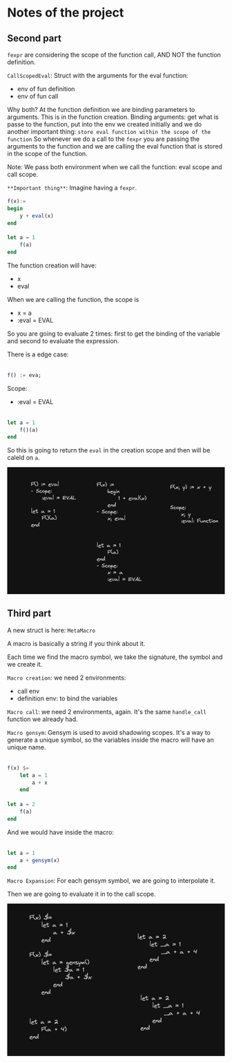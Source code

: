 # Notes of the project

## Second part
`fexpr` are considering the scope of the function call, AND NOT the function definition.

`CallScopedEval`: Struct with the arguments for the eval function:
- env of fun definition
- env of fun call

Why both? At the function definition we are binding parameters to arguments. This is in the function creation. 
Binding arguments: get what is passe to the function, put into the env we created initially and we do another important thing: `store eval function within the scope of the function`
So whenever we do a call to the `fexpr` you are passing the arguments to the function and we are calling the eval function that is stored in the scope of the function.

Note: We pass both environment when we call the function: eval scope and call scope.

`**Important thing**`: Imagine having a `fexpr`.
```julia
f(x):=
begin
    y + eval(x)
end

let a = 1
    f(a)
end
```
The function creation will have:
- x
- eval

When we are calling the function, the scope is
- x = a
- :eval = EVAL

So you are going to evaluate 2 times: first to get the binding of the variable and second to evaluate the expression.

There is a edge case: 

```julia

f() := eva;
```
Scope:
- :eval = EVAL

```julia

let a = 1
    f()(a)
end
```

So this is going to return the `eval` in the creation scope and then will be caleld on `a`.

![](1.jpg)


## Third part

A new struct is here: `MetaMacro`

A macro is basically a string if you think about it.

Each time we find the macro symbol, we take the signature, the symbol and we create it.

`Macro creation`: we need 2 environments:
- call env
- definition env: to bind the variables

`Macro call`: we need 2 environments, again. It's the same `handle_call` function we already had.

`Macro gensym`: Gensym is used to avoid shadowing scopes. It's a way to generate a unique symbol, so the variables inside the macro 
will have an unique name.


```julia

f(x) $=
    let a = 1
        a + x
    end

let a = 2
    f(a)
end
```
And we would have inside the macro:

```julia

let a = 1
    a + gensym(x)
end
```

`Macro Expansion`: For each gensym symbol, we are going to interpolate it.

Then we are going to evaluate it in to the call scope.

![](2.jpg)